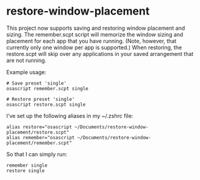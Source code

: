 restore-window-placement
========================

This project now supports saving and restoring window placement and sizing. The remember.scpt script will memorize the window sizing and placement for each app that you have running. (Note, however, that currently only one window per app is supported.) When restoring, the restore.scpt will skip over any applications in your saved arrangement that are not running.

Example usage:

    # Save preset 'single'
    osascript remember.scpt single

    # Restore preset 'single'
    osascript restore.scpt single

I've set up the following aliases in my ~/.zshrc file:

    alias restore="osascript ~/Documents/restore-window-placement/restore.scpt"
    alias remember="osascript ~/Documents/restore-window-placement/remember.scpt"

So that I can simply run:

    remember single
    restore single
